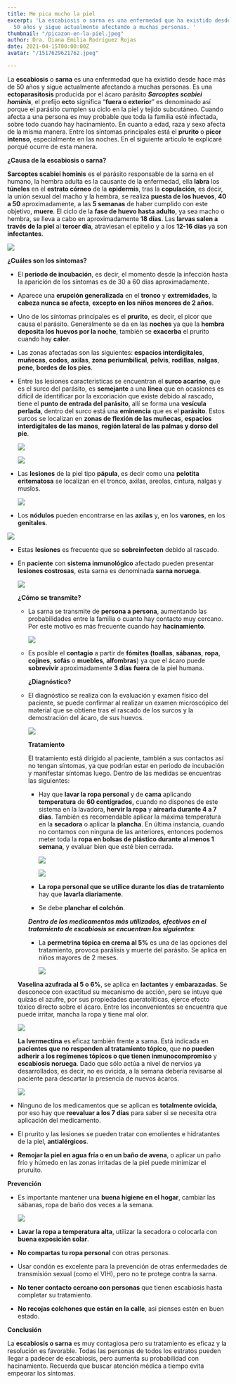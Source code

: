 ```yaml
---
title: Me pica mucho la piel
excerpt: 'La escabiosis o sarna es una enfermedad que ha existido desde hace más de
  50 años y sigue actualmente afectando a muchas personas. '
thumbnail: "/picazon-en-la-piel.jpeg"
author: Dra. Diana Emilia Rodríguez Rojas
date: 2021-04-15T00:00:00Z
avatar: "/1517629621762.jpeg"

---
```

La **escabiosis** o **sarna** es una enfermedad que ha existido desde hace más de 50 años y sigue actualmente afectando a muchas personas. Es una **ectoparasitosis** producida por el ácaro parásito **_Sarcoptes scabiei hominis_**, el prefijo **ecto** significa “**fuera o exterior**” es denominado así porque el parásito cumplen su ciclo en la piel y tejido subcutáneo. Cuando afecta a una persona es muy probable que toda la familia esté infectada, sobre todo cuando hay hacinamiento. En cuanto a edad, raza y sexo afecta de la misma manera. Entre los síntomas principales está el **prurito** o **picor intenso**, especialmente en las noches. En el siguiente artículo te explicaré porqué ocurre de esta manera.

**¿Causa de la escabiosis o sarna?**

**Sarcoptes scabiei hominis** es el parásito responsable de la sarna en el humano, la hembra adulta es la causante de la enfermedad, ella **labra** los **túneles** en el **estrato córneo** de la **epidermis**, tras la **copulación**, es decir, la unión sexual del macho y la hembra, se realiza **puesta de los huevos**, **40 a 50** aproximadamente, a las **5 semanas** de haber cumplido con este objetivo, **muere**. El ciclo de la **fase de huevo hasta adulto**, ya sea macho o hembra, se lleva a cabo en aproximadamente **18 días**. Las **larvas salen a través de la piel** al **tercer día**, atraviesan el epitelio y a los **12-16 días** ya son **infectantes**.

![](/sarcoptes_scabiei_1950_000.jpeg)

**¿Cuáles son los síntomas?**

* El **periodo de incubación**, es decir, el momento desde la infección hasta la aparición de los síntomas es de 30 a 60 días aproximadamente.
* Aparece una **erupción generalizada** en el **tronco** y **extremidades**, la **cabeza nunca se afecta**, **excepto en los niños menores de 2 años**.
* Uno de los síntomas principales es el **prurito**, es decir, el picor que causa el parásito. Generalmente se da en las **noches** ya que la **hembra deposita los huevos por la noche**, también se **exacerba** el prurito cuando hay **calor**.
* Las zonas afectadas son las siguientes: **espacios interdigitales**, **muñecas**, **codos**, **axilas**, **zona periumbilical**, **pelvis**, **rodillas**, **nalgas**, **pene**, **bordes de los pies**.
* Entre las lesiones características se encuentran el **surco acarino**, que es el surco del parásito, es **semejante** a una **línea** que en ocasiones es difícil de identificar por la excoriación que existe debido al rascado, tiene el **punto de entrada del parásito**, allí se forma una **vesícula perlada**, dentro del surco está una **eminencia** que es el **parásito**. Estos surcos se localizan en **zonas de flexión de las muñecas**, **espacios interdigitales de las manos**, **región lateral de las palmas y dorso del pie**.

  ![](/captura-de-pantalla-2021-04-15-a-la-s-5-26-24-p-m.png)

  ![](/captura-de-pantalla-2021-04-15-a-la-s-5-26-37-p-m.png)
* Las **lesiones** de la piel tipo **pápula**, es decir como una **pelotita eritematosa** se localizan en el tronco, axilas, areolas, cintura, nalgas y muslos.

  ![](/640px-acarodermatitis_hand.jpeg)
* Los **nódulos** pueden encontrarse en las **axilas** y, en los **varones**, en los **genitales**.

![](/captura-de-pantalla-2021-04-15-a-la-s-5-33-45-p-m.png)

* Estas **lesiones** es frecuente que se **sobreinfecten** debido al rascado.
* En **paciente** con **sistema inmunológico** afectado pueden presentar **lesiones costrosas**, esta sarna es denominada **sarna noruega**.

  ![](/captura-de-pantalla-2021-04-15-a-la-s-5-41-50-p-m.png)

  **¿Cómo se transmite?**
  * La sarna se transmite de **persona a persona**, aumentando las probabilidades entre la familia o cuanto hay contacto muy cercano. Por este motivo es más frecuente cuando hay **hacinamiento**.

    ![](/demodex-2.jpeg)
  * Es posible el **contagio** a partir de **fómites (toallas**, **sábanas**, **ropa**, **cojines**, **sofás** o **muebles**, **alfombras**) ya que el ácaro puede **sobrevivir** aproximadamente **3 días** **fuera** de la piel humana.

    **¿Diagnóstico?**
  * El diagnóstico se realiza con la evaluación y examen físico del paciente, se puede confirmar al realizar un examen microscópico del material que se obtiene tras el rascado de los surcos y la demostración del ácaro, de sus huevos.

    ![](/trust-tru-katsande-6q5qg8iigro-unsplash-1.jpg)

    **Tratamiento**

    El tratamiento está dirigido al paciente, también a sus contactos así no tengan síntomas, ya que podrían estar en periodo de incubación  y manifestar síntomas luego. Dentro de las medidas se encuentras las siguientes:
    * Hay que **lavar la ropa personal** y de **cama** aplicando **temperatura** de **60 centígrados,** cuando no dispones de este sistema en la lavadora, **hervir la ropa** y **airearla durante 4 a 7 días**. También es recomendable aplicar la máxima temperatura en la **secadora** o aplicar la **plancha**. En última instancia, cuando no contamos con ninguna de las anteriores, entonces podemos meter toda la **ropa en bolsas de plástico durante al menos 1 semana**, y evaluar bien que esté bien cerrada.

      ![](/matar-acaros-en-un-colchon-con-plancha.jpeg)

      ![](/ropa-usada-en-bolsa-de-plastico-para-ser-entregada-la-caridad-bolsas-el-suelo-grano-madera-delante-pared-blanca-167110006.jpeg)
    * **La ropa personal que se utilice durante los días de tratamiento** hay que **lavarla diariamente**.
    * Se debe **planchar el colchón**.

    **_Dentro de los medicamentos más utilizados, efectivos en el tratamiento de escabiosis se encuentran los siguientes_**:
    * La **permetrina tópica en crema al 5%** es una de las opciones del tratamiento, provoca parálisis y muerte del parásito. Se aplica en niños mayores de 2 meses.

      ![](/chinoin_scabisan_crema_tubo.png)

  **Vaselina azufrada al  5 o 6%**, se aplica en **lactantes** y **embarazadas**. Se desconoce con exactitud su mecanismo de acción, pero se intuye que quizás el azufre, por sus propiedades queratolíticas, ejerce efecto tóxico directo sobre el ácaro. Entre los inconvenientes se encuentra que puede irritar, mancha la ropa y tiene mal olor.

  ![](/captura-de-pantalla-2021-04-15-a-la-s-6-06-05-p-m.png)

  **La Ivermectina** es eficaz también frente a sarna. Está indicada en **pacientes que no responden al tratamiento tópico**, que **no pueden adherir a los regímenes tópicos o que tienen inmunocompromiso** y **escabiosis noruega**. Dado que sólo actúa a nivel de nervios ya desarrollados, es decir, no es ovicida, a la semana debería revisarse al paciente para descartar la presencia de nuevos ácaros.

  ![](/captura-de-pantalla-2021-04-15-a-la-s-6-09-02-p-m.png)
* Ninguno de los medicamentos que se aplican es **totalmente ovicida**, por eso hay que **reevaluar a los 7 días** para saber si se necesita otra aplicación del medicamento.
* El prurito y las lesiones se pueden tratar con emolientes e hidratantes de la piel, **antialérgicos**.
* **Remojar la piel en agua fría o en un baño de avena**, o aplicar un paño frío y húmedo en las zonas irritadas de la piel puede minimizar el pruruito.

**Prevención**

* Es importante mantener una **buena higiene en el hogar**, cambiar las sábanas, ropa de baño dos veces a la semana.

  ![](/img_6985.jpeg)
* **Lavar la ropa a temperatura alta**, utilizar la secadora o colocarla con **buena exposición solar**.
* **No compartas tu ropa personal** con otras personas.
* Usar condón es excelente para la prevención de otras enfermedades de transmisión sexual (como el VIH), pero no te protege contra la sarna.
* **No tener contacto cercano con personas** que tienen escabiosis hasta completar su tratamiento.
* **No recojas colchones que están en la calle**, asi pienses estén en buen estado.

**Conclusión**

La **escabiosis o sarna** es muy contagiosa pero su tratamiento es eficaz y la resolución es favorable. Todas las personas de todos los estratos pueden llegar a padecer de escabiosis, pero aumenta su probabilidad con hacinamiento. Recuerda que buscar atención médica a tiempo evita empeorar los síntomas.